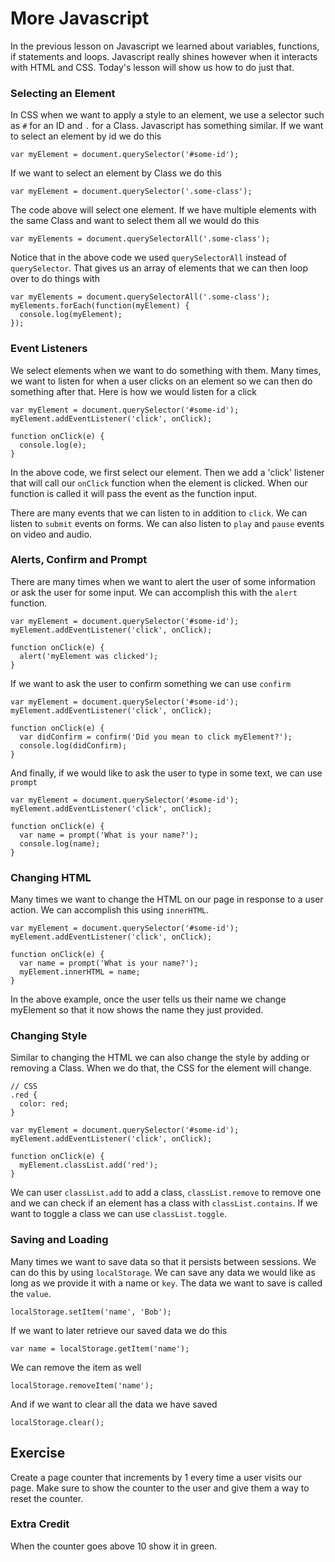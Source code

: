 # More Javascript

In the previous lesson on Javascript we learned about variables, functions, if statements and loops. Javascript really shines however when it interacts with HTML and CSS. Today's lesson will show us how to do just that.

### Selecting an Element

In CSS when we want to apply a style to an element, we use a selector such as `#` for an ID and `.` for a Class. Javascript has something similar. If we want to select an element by id we do this

```
var myElement = document.querySelector('#some-id');
```

If we want to select an element by Class we do this&#x20;

```
var myElement = document.querySelector('.some-class');
```

The code above will select one element. If we have multiple elements with the same Class and want to select them all we would do this

```
var myElements = document.querySelectorAll('.some-class');
```

Notice that in the above code we used `querySelectorAll` instead of `querySelector`. That gives us an array of elements that we can then loop over to do things with

```
var myElements = document.querySelectorAll('.some-class');
myElements.forEach(function(myElement) {
  console.log(myElement);
});
```

### Event Listeners

We select elements when we want to do something with them. Many times, we want to listen for when a user clicks on an element so we can then do something after that. Here is how we would listen for a click

```
var myElement = document.querySelector('#some-id');
myElement.addEventListener('click', onClick);

function onClick(e) {
  console.log(e);
}
```

In the above code, we first select our element. Then we add a 'click' listener that will call our `onClick` function when the element is clicked. When our function is called it will pass the event as the function input.&#x20;

There are many events that we can listen to in addition to `click`. We can listen to `submit` events on forms. We can also listen to `play` and `pause` events on video and audio. &#x20;

### Alerts, Confirm and Prompt

There are many times when we want to alert the user of some information or ask the user for some input. We can accomplish this with the `alert` function.&#x20;

```
var myElement = document.querySelector('#some-id');
myElement.addEventListener('click', onClick);

function onClick(e) {
  alert('myElement was clicked');
}
```

If we want to ask the user to confirm something we can use `confirm`

```
var myElement = document.querySelector('#some-id');
myElement.addEventListener('click', onClick);

function onClick(e) {
  var didConfirm = confirm('Did you mean to click myElement?');
  console.log(didConfirm);
}
```

And finally, if we would like to ask the user to type in some text, we can use `prompt`

```
var myElement = document.querySelector('#some-id');
myElement.addEventListener('click', onClick);

function onClick(e) {
  var name = prompt('What is your name?');
  console.log(name);
}
```

### Changing HTML

Many times we want to change the HTML on our page in response to a user action. We can accomplish this using `innerHTML`.&#x20;

```
var myElement = document.querySelector('#some-id');
myElement.addEventListener('click', onClick);

function onClick(e) {
  var name = prompt('What is your name?');
  myElement.innerHTML = name;
}
```

In the above example, once the user tells us their name we change myElement so that it now shows the name they just provided.&#x20;

### Changing Style

Similar to changing the HTML we can also change the style by adding or removing a Class. When we do that, the CSS for the element will change.

```
// CSS
.red {
  color: red;
}

var myElement = document.querySelector('#some-id');
myElement.addEventListener('click', onClick);

function onClick(e) {
  myElement.classList.add('red');
}
```

We can user `classList.add` to add a class, `classList.remove` to remove one and we can check if an element has a class with `classList.contains`. If we want to toggle a class we can use `classList.toggle`.&#x20;

### Saving and Loading

Many times we want to save data so that it persists between sessions. We can do this by using `localStorage`. We can save any data we would like as long as we provide it with a name or `key`. The data we want to save is called the `value`.&#x20;

```
localStorage.setItem('name', 'Bob');
```

If we want to later retrieve our saved data we do this

```
var name = localStorage.getItem('name');
```

We can remove the item as well

```
localStorage.removeItem('name');
```

And if we want to clear all the data we have saved

```
localStorage.clear();
```

## Exercise

Create a page counter that increments by 1 every time a user visits our page. Make sure to show the counter to the user and give them a way to reset the counter.&#x20;

### Extra Credit

When the counter goes above 10 show it in green.&#x20;

